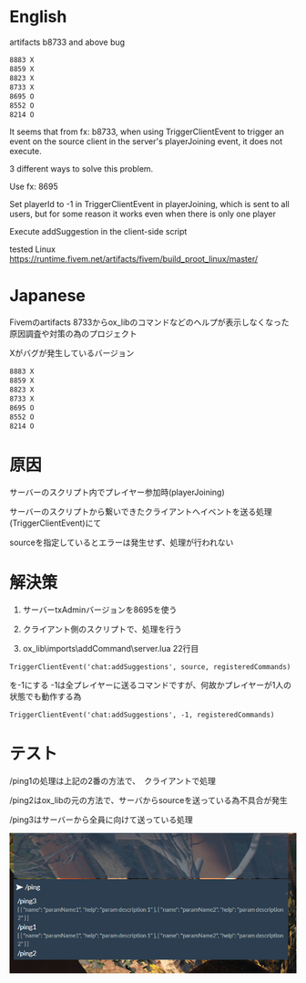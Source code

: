 # English
artifacts b8733 and above bug

```
8883 X
8859 X
8823 X
8733 X
8695 O
8552 O
8214 O
```

It seems that from fx: b8733, when using TriggerClientEvent to trigger an event on the source client in the server's playerJoining event, it does not execute.

3 different ways to solve this problem.

Use fx: 8695

Set playerId to -1 in TriggerClientEvent in playerJoining, which is sent to all users, but for some reason it works even when there is only one player

Execute addSuggestion in the client-side script

tested Linux
https://runtime.fivem.net/artifacts/fivem/build_proot_linux/master/

# Japanese

Fivemのartifacts 8733からox_libのコマンドなどのヘルプが表示しなくなった
原因調査や対策の為のプロジェクト

Xがバグが発生しているバージョン
```
8883 X
8859 X
8823 X
8733 X
8695 O
8552 O
8214 O
```

# 原因

サーバーのスクリプト内でプレイヤー参加時(playerJoining)

サーバーのスクリプトから繋いできたクライアントへイベントを送る処理(TriggerClientEvent)にて

sourceを指定しているとエラーは発生せず、処理が行われない

# 解決策

1. サーバーtxAdminバージョンを8695を使う

2. クライアント側のスクリプトで、処理を行う

3. ox_lib\imports\addCommand\server.lua 22行目
```
TriggerClientEvent('chat:addSuggestions', source, registeredCommands)
```
を-1にする -1は全プレイヤーに送るコマンドですが、何故かプレイヤーが1人の状態でも動作する為
```
TriggerClientEvent('chat:addSuggestions', -1, registeredCommands)
```

# テスト

/ping1の処理は上記の2番の方法で、　クライアントで処理

/ping2はox_libの元の方法で、サーバからsourceを送っている為不具合が発生

/ping3はサーバーから全員に向けて送っている処理
 
 ![Image](https://github.com/Vanilland/txadminb8733test/blob/main/image.png)
